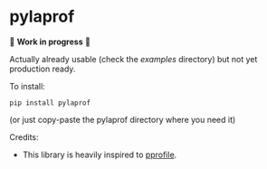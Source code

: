 # pylaprof
🚧 **Work in progress** 🚧

Actually already usable (check the *examples* directory) but not yet production
ready.

To install:
```
pip install pylaprof
```

(or just copy-paste the pylaprof directory where you need it)

Credits:
- This library is heavily inspired to [pprofile](
  https://github.com/vpelletier/pprofile).
